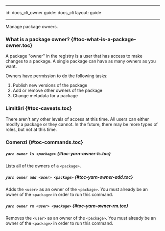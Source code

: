 * * *

id: docs_cli_owner guide: docs_cli layout: guide

* * *

<p class="lead">Manage package owners.</p>

### What is a package owner? [](#toc-what-is-a-package-owner){#toc-what-is-a-package-owner.toc}

A package "owner" in the registry is a user that has access to make changes to a package. A single package can have as many owners as you want.

Owners have permission to do the following tasks:

  1. Publish new versions of the package
  2. Add or remove other owners of the package
  3. Change metadata for a package

### Limitări [](#toc-caveats){#toc-caveats.toc}

There aren't any other levels of access at this time. All users can either modify a package or they cannot. In the future, there may be more types of roles, but not at this time.

### Comenzi [](#toc-commands){#toc-commands.toc}

##### `yarn owner ls <package>` [](#toc-yarn-owner-ls){#toc-yarn-owner-ls.toc}

Lists all of the owners of a `<package>`.

##### `yarn owner add <user> <package>` [](#toc-yarn-owner-add){#toc-yarn-owner-add.toc}

Adds the `<user>` as an owner of the `<package>`. You must already be an owner of the `<package>` in order to run this command.

##### `yarn owner rm <user> <package>` [](#toc-yarn-owner-rm){#toc-yarn-owner-rm.toc}

Removes the `<user>` as an owner of the `<package>`. You must already be an owner of the `<package>` in order to run this command.